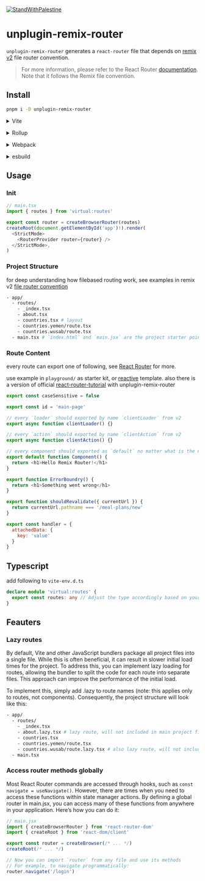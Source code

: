 [![StandWithPalestine](https://raw.githubusercontent.com/Safouene1/support-palestine-banner/master/StandWithPalestine.svg)](https://stand-with-palestine.org)

# unplugin-remix-router

`unplugin-remix-router` generates a `react-router` file that depends on [remix v2](https://remix.run/docs/en/main/file-conventions/routes) file router convention.

>For more information, please refer to the React Router [documentation](https://reactrouter.com/en/main). Note that it follows the Remix file convention.

## Install

```bash
pnpm i -D unplugin-remix-router
```

<details>
<summary>Vite</summary><br>

```ts
// vite.config.ts
import remixRouter from 'unplugin-remix-router/vite'

export default defineConfig({
  plugins: [
    remixRouter({ /* options */ }),
  ],
})
```

Example: [`playground/`](./playground/)

<br></details>

<details>
<summary>Rollup</summary><br>

```ts
// rollup.config.js
import remixRouter from 'unplugin-remix-router/rollup'

export default {
  plugins: [
    remixRouter({ /* options */ }),
  ],
}
```

<br></details>

<details>
<summary>Webpack</summary><br>

```ts
// webpack.config.js
module.exports = {
  /* ... */
  plugins: [
    require('unplugin-remix-router/webpack')({ /* options */ })
  ]
}
```

<br></details>

<details>
<summary>esbuild</summary><br>

```ts
// esbuild.config.js
import { build } from 'esbuild'
import remixRouter from 'unplugin-remix-router/esbuild'

build({
  plugins: [remixRouter()],
})
```

<br></details>

## Usage

### Init

```js
// main.tsx
import { routes } from 'virtual:routes'

export const router = createBrowserRouter(routes)
createRoot(document.getElementById('app')!).render(
  <StrictMode>
    <RouterProvider router={router} />
  </StrictMode>,
)
```

### Project Structure

for deep understanding how filebased routing work, see examples in remix v2 [file router convention](https://remix.run/docs/en/main/file-conventions/routes)

```sh
- app/
  - routes/
    - _index.tsx
    - about.tsx
    - countries.tsx # layout
    - countries.yemen/route.tsx
    - countries.wusab/route.tsx
  - main.tsx # `index.html` and `main.jsx` are the project starter point
```

### Route Content

every route can export one of following, see [React Router](https://reactrouter.com/en/main) for more.

use example in `playground/` as starter kit, or [reactive](https://github.com/ws-rush/reactive) template. also there is a version of official [react-router-tutorial](https://github.com/ws-rush/react-router-tutorial) with unplugin-remix-router

```js
export const caseSensitive = false

export const id = 'main-page'

// every `loader` should exported by name `clientLoader` from v2
export async function clientLoader() {}

// every `action` should exported by name `clientAction` from v2
export async function clientAction() {}

// every component should exported as `default` no matter what is the name from v2
export default function Component() {
  return <h1>Hello Remix Router!</h1>
}

export function ErrorBoundry() {
  return <h1>Something went wrong</h1>
}

export function shouldRevalidate({ currentUrl }) {
  return currentUrl.pathname === '/meal-plans/new'
}

export const handler = {
  attachedData: {
    key: 'value'
  }
}
```

## Typescript

add following to `vite-env.d.ts`

```ts
declare module 'virtual:routes' {
  export const routes: any // Adjust the type accordingly based on your routes structure
}
```

## Feauters

### Lazy routes

By default, Vite and other JavaScript bundlers package all project files into a single file. While this is often beneficial, it can result in slower initial load times for the project. To address this, you can implement lazy loading for routes, allowing the bundler to split the code for each route into separate files. This approach can improve the performance of the initial load.

To implement this, simply add .lazy to route names (note: this applies only to routes, not components). Consequently, the project structure will look like this:

```sh
- app/
  - routes/
    - _index.tsx
    - about.lazy.tsx # lazy route, will not included in main project file
    - countries.tsx
    - countries.yemen/route.tsx
    - countries.wusab/route.lazy.tsx # also lazy route, will not included in main project file
  - main.tsx
```

### Access router methods globally

Most React Router commands are accessed through hooks, such as `const navigate = useNavigate()`. However, there are times when you need to access these functions within state manager actions. By defining a global router in main.jsx, you can access many of these functions from anywhere in your application. Here’s how you can do it:

```js
// main.jsx
import { createBrowserRouter } from 'react-router-dom'
import { createRoot } from 'react-dom/client'

export const router = createBrowser(/* ... */)
createRoot(/* ... */)

// Now you can import `router` from any file and use its methods
// For example, to navigate programmatically:
router.navigate('/login')
```
